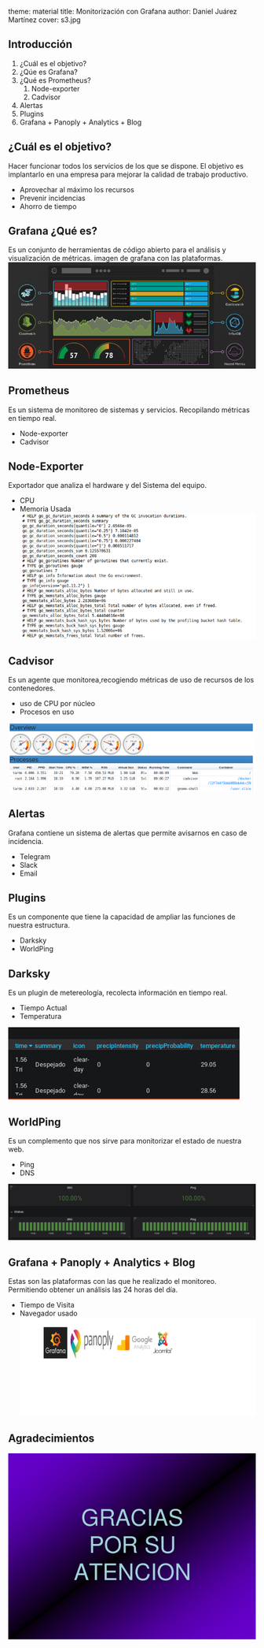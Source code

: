 theme: material
title: Monitorización con Grafana
author: Daniel Juárez Martínez
cover: s3.jpg

## Introducción

1. ¿Cuál es el objetivo? 
2. ¿Qúe es Grafana? 
3. ¿Qué es Prometheus?
   1. Node-exporter 
   2. Cadvisor
4. Alertas
5. Plugins
6. Grafana + Panoply + Analytics + Blog

## ¿Cuál es el objetivo?
Hacer funcionar todos los servicios de los que se dispone.
 El objetivo es implantarlo en una empresa para mejorar la calidad de trabajo productivo.
- Aprovechar al máximo los recursos
- Prevenir incidencias
- Ahorro de tiempo
## Grafana ¿Qué es?

Es un conjunto de herramientas de código abierto para el análisis y visualización de métricas.
imagen de grafana con las plataformas.
![plataformas](monitoring.png)

## Prometheus
Es un sistema de monitoreo de sistemas y servicios. Recopilando métricas en tiempo real.
- Node-exporter
- Cadvisor

## Node-Exporter
Exportador que analiza el hardware y del Sistema del equipo.
- CPU
- Memoria Usada
![node-exporter](node-exporter5.png)

## Cadvisor
Es un agente que monitorea,recogiendo métricas de uso de recursos de los contenedores.
- uso de CPU por núcleo
- Procesos en uso

![cadvisor](cadvisor2.png) 
## Alertas
Grafana contiene un sistema de alertas que permite avisarnos  en caso de incidencia.
 - Telegram
 - Slack
 - Email
## Plugins
Es un componente que tiene la capacidad de ampliar las funciones de nuestra estructura.
- Darksky
- WorldPing
## Darksky
Es un plugin de metereología, recolecta información en tiempo real.
- Tiempo Actual
- Temperatura

![Darksky](darksky1.png)
## WorldPing 
Es un complemento que nos sirve para monitorizar el estado de nuestra web.
- Ping
- DNS

![worldping](worldping.png) 

## Grafana + Panoply + Analytics + Blog
Estas son las plataformas con las que he realizado el monitoreo.
Permitiendo obtener un análisis las 24 horas del día.
- Tiempo de Visita
- Navegador usado
![plataforma](4pla1.png)
## Agradecimientos    
![final](doa.jpg)
